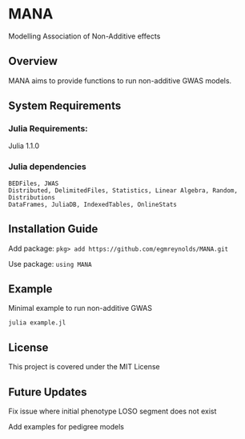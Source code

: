 # MANA
Modelling Association of Non-Additive effects

## Overview
MANA aims to provide functions to run non-additive GWAS models.

## System Requirements
### Julia Requirements:
  Julia 1.1.0
### Julia dependencies
```
BEDFiles, JWAS
Distributed, DelimitedFiles, Statistics, Linear Algebra, Random, Distributions
DataFrames, JuliaDB, IndexedTables, OnlineStats
```

## Installation Guide
Add package:
```pkg> add https://github.com/egmreynolds/MANA.git```

Use package:
```using MANA```

## Example
Minimal example to run non-additive GWAS

``` julia example.jl ```

## License
This project is covered under the MIT License

## Future Updates
Fix issue where initial phenotype LOSO segment does not exist

Add examples for pedigree models

